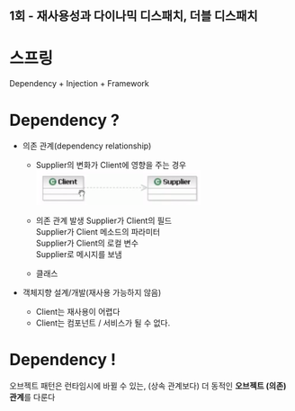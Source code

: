 ## 1회 - 재사용성과 다이나믹 디스패치, 더블 디스패치
# 스프링
Dependency + Injection + Framework

# Dependency ?
- 의존 관계(dependency relationship)  
  - Supplier의 변화가 Client에 영향을 주는 경우  
![Alt text](./img/20180921132741.png)

  - 의존 관계 발생
Supplier가 Client의 필드  
Supplier가 Client 메소드의 파라미터  
Supplier가 Client의 로컬 변수  
Supplier로 메시지를 보냄  
  - 클래스

 - 객체지향 설계/개발(재사용 가능하지 않음)
   - Client는 재사용이 어렵다
   - Client는 컴포넌트 / 서비스가 될 수 없다.

# Dependency !
오브젝트 패턴은 런타임시에 바뀔 수 있는, (상속 관계보다) 더 동적인 **오브젝트 (의존) 관계**를 다룬다
